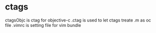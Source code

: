 ctags
=====

ctagsObjc is ctag for objective-c
.ctag is used to let ctags treate .m as oc file
.vimrc  is setting file for vim bundle


